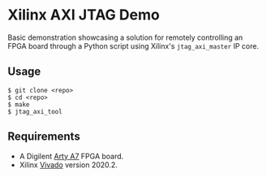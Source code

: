 # Xilinx AXI JTAG Demo

Basic demonstration showcasing a solution for remotely controlling an FPGA board through a Python script using Xilinx's `jtag_axi_master` IP core.

## Usage

```shell
$ git clone <repo>
$ cd <repo>
$ make
$ jtag_axi_tool
```

## Requirements

* A Digilent [Arty A7][d-arty] FPGA board.
* Xilinx [Vivado][x-vivado] version 2020.2.

[d-arty]: https://store.digilentinc.com/arty-a7-artix-7-fpga-development-board/
[x-jtag-axi-microzed]: https://forums.xilinx.com/t5/Xcell-Daily-Blog-Archived/Adam-Taylor-s-MicroZed-Chronicles-Part-226-Debugging-FPGA/ba-p/811281
[x-jtag-axi-example]: https://xilinx-wiki.atlassian.net/wiki/spaces/A/pages/64488613/Using+the+JTAG+to+AXI+to+test+Peripherals+in+Zynq+Ultrascale
[x-jtag-axi-v12]: https://www.xilinx.com/support/documentation/ip_documentation/jtag_axi/v1_2/pg174-jtag-axi.pdf
[x-vivado]: https://www.xilinx.com/products/design-tools/vivado.html